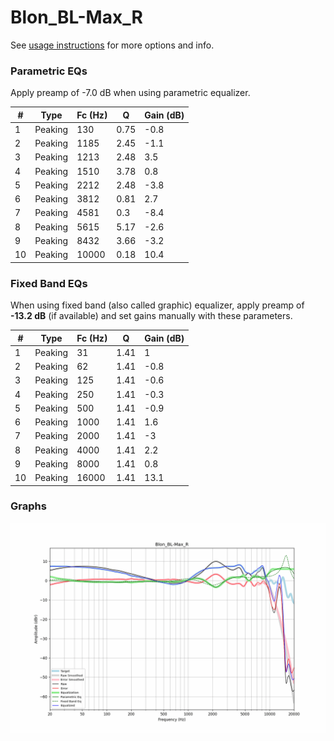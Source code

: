 # Blon_BL-Max_R
See [usage instructions](https://github.com/jaakkopasanen/AutoEq#usage) for more options and info.

### Parametric EQs
Apply preamp of -7.0 dB when using parametric equalizer.

|   # | Type    |   Fc (Hz) |    Q |   Gain (dB) |
|-----|---------|-----------|------|-------------|
|   1 | Peaking |       130 | 0.75 |        -0.8 |
|   2 | Peaking |      1185 | 2.45 |        -1.1 |
|   3 | Peaking |      1213 | 2.48 |         3.5 |
|   4 | Peaking |      1510 | 3.78 |         0.8 |
|   5 | Peaking |      2212 | 2.48 |        -3.8 |
|   6 | Peaking |      3812 | 0.81 |         2.7 |
|   7 | Peaking |      4581 | 0.3  |        -8.4 |
|   8 | Peaking |      5615 | 5.17 |        -2.6 |
|   9 | Peaking |      8432 | 3.66 |        -3.2 |
|  10 | Peaking |     10000 | 0.18 |        10.4 |

### Fixed Band EQs
When using fixed band (also called graphic) equalizer, apply preamp of **-13.2 dB** (if available) and set gains manually with these parameters.

|   # | Type    |   Fc (Hz) |    Q |   Gain (dB) |
|-----|---------|-----------|------|-------------|
|   1 | Peaking |        31 | 1.41 |         1   |
|   2 | Peaking |        62 | 1.41 |        -0.8 |
|   3 | Peaking |       125 | 1.41 |        -0.6 |
|   4 | Peaking |       250 | 1.41 |        -0.3 |
|   5 | Peaking |       500 | 1.41 |        -0.9 |
|   6 | Peaking |      1000 | 1.41 |         1.6 |
|   7 | Peaking |      2000 | 1.41 |        -3   |
|   8 | Peaking |      4000 | 1.41 |         2.2 |
|   9 | Peaking |      8000 | 1.41 |         0.8 |
|  10 | Peaking |     16000 | 1.41 |        13.1 |

### Graphs
![](./Blon_BL-Max_R.png)
